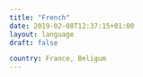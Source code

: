 ```yaml
---
title: "French"
date: 2019-02-08T12:37:15+01:00
layout: language
draft: false

country: France, Beligum
---
```



